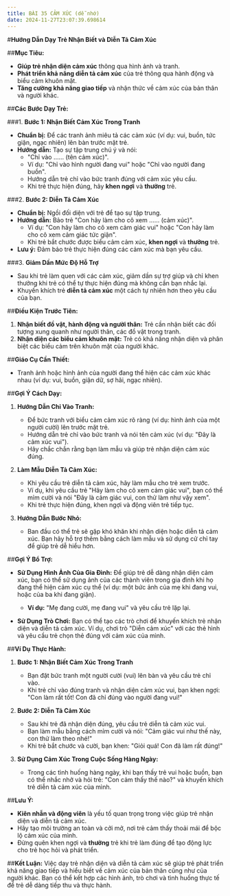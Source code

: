```yaml
---
title: BÀI 35 CẢM XÚC (dễ nhớ)
date: 2024-11-27T23:07:39.698614
---
```

#**Hướng Dẫn Dạy Trẻ Nhận Biết và Diễn Tả Cảm Xúc**

##**Mục Tiêu:**
- **Giúp trẻ nhận diện cảm xúc** thông qua hình ảnh và tranh.
- **Phát triển khả năng diễn tả cảm xúc** của trẻ thông qua hành động và biểu cảm khuôn mặt.
- **Tăng cường khả năng giao tiếp** và nhận thức về cảm xúc của bản thân và người khác.

##**Các Bước Dạy Trẻ:**

###1. **Bước 1: Nhận Biết Cảm Xúc Trong Tranh**
- **Chuẩn bị:** Để các tranh ảnh miêu tả các cảm xúc (ví dụ: vui, buồn, tức giận, ngạc nhiên) lên bàn trước mặt trẻ.
- **Hướng dẫn:** Tạo sự tập trung chú ý và nói: 
  - "Chỉ vào …… (tên cảm xúc)".
  - Ví dụ: "Chỉ vào hình người đang vui" hoặc "Chỉ vào người đang buồn".
  - Hướng dẫn trẻ chỉ vào bức tranh đúng với cảm xúc yêu cầu.
  - Khi trẻ thực hiện đúng, hãy **khen ngợi** và **thưởng** trẻ.

###2. **Bước 2: Diễn Tả Cảm Xúc**
- **Chuẩn bị:** Ngồi đối diện với trẻ để tạo sự tập trung.
- **Hướng dẫn:** Bảo trẻ "Con hãy làm cho cô xem …… (cảm xúc)".
  - Ví dụ: "Con hãy làm cho cô xem cảm giác vui" hoặc "Con hãy làm cho cô xem cảm giác tức giận".
  - Khi trẻ bắt chước được biểu cảm cảm xúc, **khen ngợi** và **thưởng** trẻ.
- **Lưu ý:** Đảm bảo trẻ thực hiện đúng các cảm xúc mà bạn yêu cầu. 

###3. **Giảm Dần Mức Độ Hỗ Trợ**
- Sau khi trẻ làm quen với các cảm xúc, giảm dần sự trợ giúp và chỉ khen thưởng khi trẻ có thể tự thực hiện đúng mà không cần bạn nhắc lại.
- Khuyến khích trẻ **diễn tả cảm xúc** một cách tự nhiên hơn theo yêu cầu của bạn.

##**Điều Kiện Trước Tiên:**
1. **Nhận biết đồ vật, hành động và người thân:** Trẻ cần nhận biết các đối tượng xung quanh như người thân, các đồ vật trong tranh.
2. **Nhận diện các biểu cảm khuôn mặt:** Trẻ có khả năng nhận diện và phân biệt các biểu cảm trên khuôn mặt của người khác.

##**Giáo Cụ Cần Thiết:**
- Tranh ảnh hoặc hình ảnh của người đang thể hiện các cảm xúc khác nhau (ví dụ: vui, buồn, giận dữ, sợ hãi, ngạc nhiên).

##**Gợi Ý Cách Dạy:**

1. **Hướng Dẫn Chỉ Vào Tranh:**
   - Để bức tranh với biểu cảm cảm xúc rõ ràng (ví dụ: hình ảnh của một người cười) lên trước mặt trẻ.
   - Hướng dẫn trẻ chỉ vào bức tranh và nói tên cảm xúc (ví dụ: "Đây là cảm xúc vui").
   - Hãy chắc chắn rằng bạn làm mẫu và giúp trẻ nhận diện cảm xúc đúng.

2. **Làm Mẫu Diễn Tả Cảm Xúc:**
   - Khi yêu cầu trẻ diễn tả cảm xúc, hãy làm mẫu cho trẻ xem trước.
   - Ví dụ, khi yêu cầu trẻ "Hãy làm cho cô xem cảm giác vui", bạn có thể mỉm cười và nói "Đây là cảm giác vui, con thử làm như vậy xem".
   - Khi trẻ thực hiện đúng, khen ngợi và động viên trẻ tiếp tục.

3. **Hướng Dẫn Bước Nhỏ:**
   - Ban đầu có thể trẻ sẽ gặp khó khăn khi nhận diện hoặc diễn tả cảm xúc. Bạn hãy hỗ trợ thêm bằng cách làm mẫu và sử dụng cử chỉ tay để giúp trẻ dễ hiểu hơn.

##**Gợi Ý Bổ Trợ:**
- **Sử Dụng Hình Ảnh Của Gia Đình:** Để giúp trẻ dễ dàng nhận diện cảm xúc, bạn có thể sử dụng ảnh của các thành viên trong gia đình khi họ đang thể hiện cảm xúc cụ thể (ví dụ: một bức ảnh của mẹ khi đang vui, hoặc của ba khi đang giận).
  - **Ví dụ:** "Mẹ đang cười, mẹ đang vui" và yêu cầu trẻ lặp lại.
  
- **Sử Dụng Trò Chơi:** Bạn có thể tạo các trò chơi để khuyến khích trẻ nhận diện và diễn tả cảm xúc. Ví dụ, chơi trò "Diễn cảm xúc" với các thẻ hình và yêu cầu trẻ chọn thẻ đúng với cảm xúc của mình.

##**Ví Dụ Thực Hành:**

1. **Bước 1: Nhận Biết Cảm Xúc Trong Tranh**
   - Bạn đặt bức tranh một người cười (vui) lên bàn và yêu cầu trẻ chỉ vào.
   - Khi trẻ chỉ vào đúng tranh và nhận diện cảm xúc vui, bạn khen ngợi: "Con làm rất tốt! Con đã chỉ đúng vào người đang vui!"

2. **Bước 2: Diễn Tả Cảm Xúc**
   - Sau khi trẻ đã nhận diện đúng, yêu cầu trẻ diễn tả cảm xúc vui.
   - Bạn làm mẫu bằng cách mỉm cười và nói: "Cảm giác vui như thế này, con thử làm theo nhé!"
   - Khi trẻ bắt chước và cười, bạn khen: "Giỏi quá! Con đã làm rất đúng!"

3. **Sử Dụng Cảm Xúc Trong Cuộc Sống Hàng Ngày:**
   - Trong các tình huống hàng ngày, khi bạn thấy trẻ vui hoặc buồn, bạn có thể nhắc nhở và hỏi trẻ: "Con cảm thấy thế nào?" và khuyến khích trẻ diễn tả cảm xúc của mình.

##**Lưu Ý:**
- **Kiên nhẫn và động viên** là yếu tố quan trọng trong việc giúp trẻ nhận diện và diễn tả cảm xúc.
- Hãy tạo môi trường an toàn và cởi mở, nơi trẻ cảm thấy thoải mái để bộc lộ cảm xúc của mình.
- Đừng quên khen ngợi và **thưởng** trẻ khi trẻ làm đúng để tạo động lực cho trẻ học hỏi và phát triển.

##**Kết Luận:**
Việc dạy trẻ nhận diện và diễn tả cảm xúc sẽ giúp trẻ phát triển khả năng giao tiếp và hiểu biết về cảm xúc của bản thân cũng như của người khác. Bạn có thể kết hợp các hình ảnh, trò chơi và tình huống thực tế để trẻ dễ dàng tiếp thu và thực hành.


